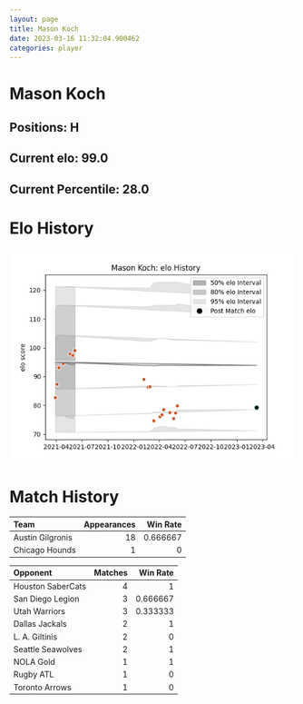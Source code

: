 ```yaml
---  
layout: page  
title: Mason Koch  
date: 2023-03-16 11:32:04.900462  
categories: player  
---
```

# Mason Koch

## Positions: H

## Current elo: 99.0

## Current Percentile: 28.0

# Elo History


![elo history](history_MasonKoch.png)
# Match History


| Team             |   Appearances |   Win Rate |
|:-----------------|--------------:|-----------:|
| Austin Gilgronis |            18 |   0.666667 |
| Chicago Hounds   |             1 |   0        |

| Opponent          |   Matches |   Win Rate |
|:------------------|----------:|-----------:|
| Houston SaberCats |         4 |   1        |
| San Diego Legion  |         3 |   0.666667 |
| Utah Warriors     |         3 |   0.333333 |
| Dallas Jackals    |         2 |   1        |
| L. A. Giltinis    |         2 |   0        |
| Seattle Seawolves |         2 |   1        |
| NOLA Gold         |         1 |   1        |
| Rugby ATL         |         1 |   0        |
| Toronto Arrows    |         1 |   0        |
